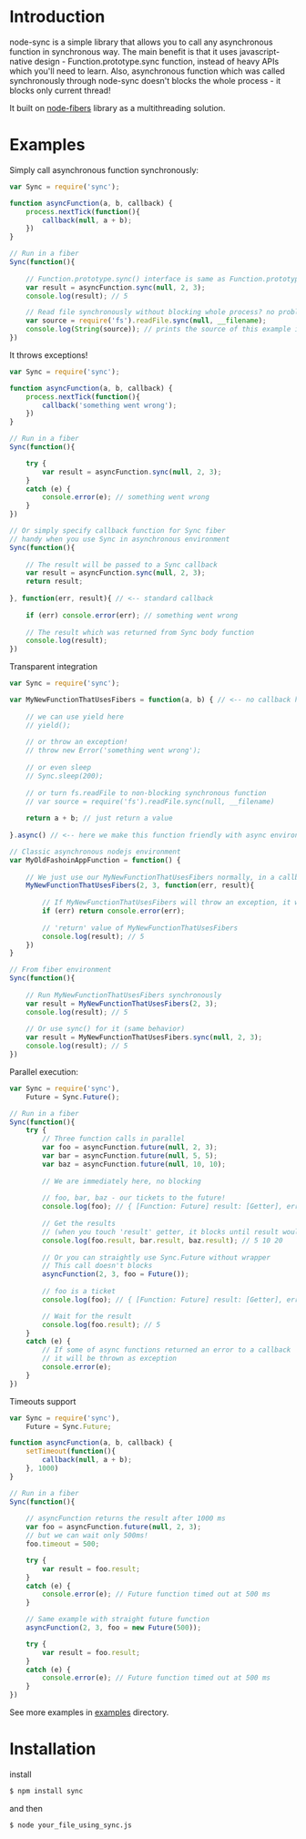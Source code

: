 # Introduction
node-sync is a simple library that allows you to call any asynchronous function in synchronous way. The main benefit is that it uses javascript-native design - Function.prototype.sync function, instead of heavy APIs which you'll need to learn. Also, asynchronous function which was called synchronously through node-sync doesn't blocks the whole process - it blocks only current thread!

It built on [node-fibers](https://github.com/laverdet/node-fibers) library as a multithreading solution.

# Examples
Simply call asynchronous function synchronously:

```javascript
var Sync = require('sync');

function asyncFunction(a, b, callback) {
	process.nextTick(function(){
		callback(null, a + b);
	})
}

// Run in a fiber
Sync(function(){
	
	// Function.prototype.sync() interface is same as Function.prototype.call() - first argument is 'this' context
	var result = asyncFunction.sync(null, 2, 3);
	console.log(result); // 5

	// Read file synchronously without blocking whole process? no problem
	var source = require('fs').readFile.sync(null, __filename);
    console.log(String(source)); // prints the source of this example itself
})
```

It throws exceptions!

```javascript
var Sync = require('sync');

function asyncFunction(a, b, callback) {
	process.nextTick(function(){
		callback('something went wrong');
	})
}

// Run in a fiber
Sync(function(){

	try {
		var result = asyncFunction.sync(null, 2, 3);
	}
	catch (e) {
		console.error(e); // something went wrong
	}
})

// Or simply specify callback function for Sync fiber
// handy when you use Sync in asynchronous environment
Sync(function(){
	
	// The result will be passed to a Sync callback
	var result = asyncFunction.sync(null, 2, 3);
	return result;
	
}, function(err, result){ // <-- standard callback
	
	if (err) console.error(err); // something went wrong
	
	// The result which was returned from Sync body function
	console.log(result);
})
```

Transparent integration

```javascript
var Sync = require('sync');

var MyNewFunctionThatUsesFibers = function(a, b) { // <-- no callback here
	
	// we can use yield here
	// yield();
	
	// or throw an exception!
	// throw new Error('something went wrong');
	
	// or even sleep
	// Sync.sleep(200);
	
	// or turn fs.readFile to non-blocking synchronous function
	// var source = require('fs').readFile.sync(null, __filename)
	
	return a + b; // just return a value
	
}.async() // <-- here we make this function friendly with async environment

// Classic asynchronous nodejs environment
var MyOldFashoinAppFunction = function() {
	
	// We just use our MyNewFunctionThatUsesFibers normally, in a callback-driven way
	MyNewFunctionThatUsesFibers(2, 3, function(err, result){
		
		// If MyNewFunctionThatUsesFibers will throw an exception, it will go here
		if (err) return console.error(err);
		
		// 'return' value of MyNewFunctionThatUsesFibers
		console.log(result); // 5
	})
}

// From fiber environment
Sync(function(){
	
	// Run MyNewFunctionThatUsesFibers synchronously
	var result = MyNewFunctionThatUsesFibers(2, 3);
	console.log(result); // 5
	
	// Or use sync() for it (same behavior)
	var result = MyNewFunctionThatUsesFibers.sync(null, 2, 3);
	console.log(result); // 5
})
```

Parallel execution:

```javascript
var Sync = require('sync'),
	Future = Sync.Future();

// Run in a fiber
Sync(function(){
	try {
		// Three function calls in parallel
		var foo = asyncFunction.future(null, 2, 3);
		var bar = asyncFunction.future(null, 5, 5);
		var baz = asyncFunction.future(null, 10, 10);
	
		// We are immediately here, no blocking
	
		// foo, bar, baz - our tickets to the future!
	    console.log(foo); // { [Function: Future] result: [Getter], error: [Getter] }
	
		// Get the results
		// (when you touch 'result' getter, it blocks until result would be returned)
		console.log(foo.result, bar.result, baz.result); // 5 10 20
	
		// Or you can straightly use Sync.Future without wrapper
		// This call doesn't blocks
		asyncFunction(2, 3, foo = Future());
	
		// foo is a ticket
	    console.log(foo); // { [Function: Future] result: [Getter], error: [Getter] }

		// Wait for the result
		console.log(foo.result); // 5
	}
	catch (e) {
		// If some of async functions returned an error to a callback
		// it will be thrown as exception
		console.error(e);
	}
})
```
	
Timeouts support

```javascript	
var Sync = require('sync'),
	Future = Sync.Future;

function asyncFunction(a, b, callback) {
	setTimeout(function(){
		callback(null, a + b);
	}, 1000)
}

// Run in a fiber
Sync(function(){
	
	// asyncFunction returns the result after 1000 ms
	var foo = asyncFunction.future(null, 2, 3);
	// but we can wait only 500ms!
	foo.timeout = 500;

	try {
	    var result = foo.result;
	}
	catch (e) {
	    console.error(e); // Future function timed out at 500 ms
	}

	// Same example with straight future function
	asyncFunction(2, 3, foo = new Future(500));

	try {
	    var result = foo.result;
	}
	catch (e) {
	    console.error(e); // Future function timed out at 500 ms
	}
})
```
	
See more examples in [examples](https://github.com/0ctave/node-sync/tree/master/examples) directory.

# Installation
install

```bash
$ npm install sync
```
and then

```bash
$ node your_file_using_sync.js
```
